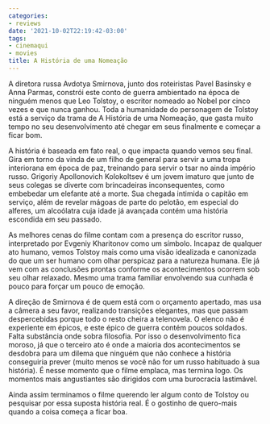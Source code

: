 ```yaml
---
categories:
- reviews
date: '2021-10-02T22:19:42-03:00'
tags:
- cinemaqui
- movies
title: A História de uma Nomeação
---
```

A diretora russa Avdotya Smirnova, junto dos roteiristas Pavel Basinsky e Anna Parmas, constrói este conto de guerra ambientado na época de ninguém menos que Leo Tolstoy, o escritor nomeado ao Nobel por cinco vezes e que nunca ganhou. Toda a humanidade do personagem de Tolstoy está a serviço da trama de A História de uma Nomeação, que gasta muito tempo no seu desenvolvimento até chegar em seus finalmente e começar a ficar bom.

A história é baseada em fato real, o que impacta quando vemos seu final. Gira em torno da vinda de um filho de general para servir a uma tropa interiorana em época de paz, treinando para servir o tsar no ainda império russo. Grigoriy Apollonovich Kolokoltsev é um jovem imaturo que junto de seus colegas se diverte com brincadeiras inconsequentes, como embebedar um elefante até a morte. Sua chegada intimida o capitão em serviço, além de revelar mágoas de parte do pelotão, em especial do alferes, um alcoólatra cuja idade já avançada contém uma história escondida em seu passado.

As melhores cenas do filme contam com a presença do escritor russo, interpretado por Evgeniy Kharitonov como um símbolo. Incapaz de qualquer ato humano, vemos Tolstoy mais como uma visão idealizada e canonizada do que um ser humano com olhar perspicaz para a natureza humana. Ele já vem com as conclusões prontas conforme os acontecimentos ocorrem sob seu olhar relaxado. Mesmo uma trama familiar envolvendo sua cunhada é pouco para forçar um pouco de emoção.

A direção de Smirnova é de quem está com o orçamento apertado, mas usa a câmera a seu favor, realizando transições elegantes, mas que passam despercebidas porque todo o resto cheira a telenovela. O elenco não é experiente em épicos, e este épico de guerra contém poucos soldados. Falta substância onde sobra filosofia. Por isso o desenvolvimento fica moroso, já que o terceiro ato é onde a maioria dos acontecimentos se desdobra para um dilema que ninguém que não conhece a história conseguiria prever (muito menos se você não for um russo habituado à sua história). É nesse momento que o filme emplaca, mas termina logo. Os momentos mais angustiantes são dirigidos com uma burocracia lastimável.

Ainda assim terminamos o filme querendo ler algum conto de Tolstoy ou pesquisar por essa suposta história real. É o gostinho de quero-mais quando a coisa começa a ficar boa.
